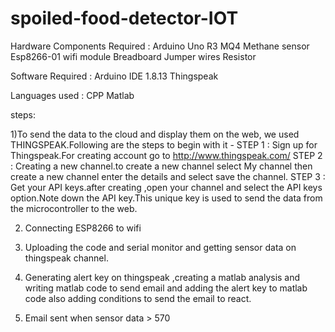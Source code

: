 # spoiled-food-detector-IOT

Hardware Components Required :
Arduino Uno R3
MQ4 Methane sensor
Esp8266-01 wifi module
Breadboard
Jumper wires
Resistor

Software Required :
Arduino IDE 1.8.13
Thingspeak

Languages used :
CPP
Matlab

steps:

1)To send the data to the cloud and display them on the web, we used THINGSPEAK.Following are the steps to begin with it -
STEP 1 : Sign up for Thingspeak.For creating account go to http://www.thingspeak.com/
STEP 2 : Creating a new channel.to create a new channel  select My channel then create a new channel enter the details and select save the channel.
STEP 3 : Get your API keys.after creating ,open your channel and select the API keys option.Note down the API key.This unique key is used to send the data from the microcontroller to the web.

2) Connecting ESP8266 to wifi

3) Uploading the code and serial monitor and getting sensor data on thingspeak channel.

4) Generating alert key on thingspeak ,creating a matlab analysis and writing matlab code to send email and adding the alert key to matlab code also adding conditions to send the email to react.

5) Email sent when sensor data > 570
